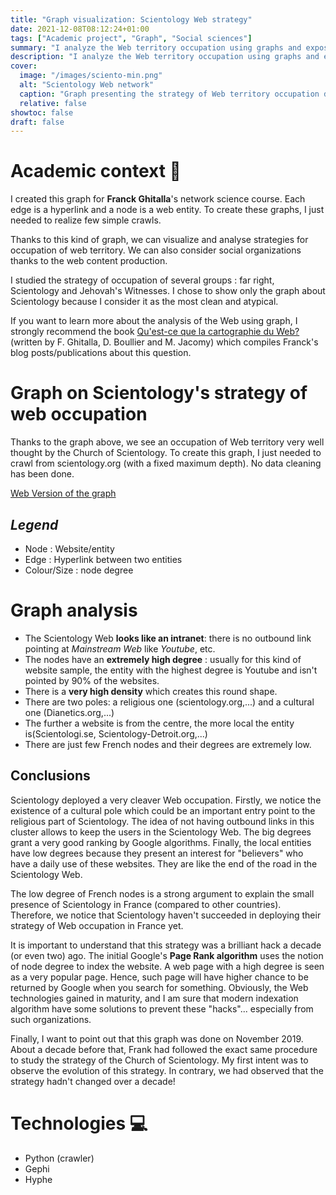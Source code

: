 ```yaml
---
title: "Graph visualization: Scientology Web strategy"
date: 2021-12-08T08:12:24+01:00
tags: ["Academic project", "Graph", "Social sciences"]
summary: "I analyze the Web territory occupation using graphs and expose the very specific strategy deployed by the Church of Scientology to \"hack\" the Page Rank"
description: "I analyze the Web territory occupation using graphs and expose the very specific strategy deployed by the Church of Scientology to \"hack\" the Page Rank"
cover:
  image: "/images/sciento-min.png"
  alt: "Scientology Web network"
  caption: "Graph presenting the strategy of Web territory occupation deployed by the Church of Scientology."
  relative: false
showtoc: false
draft: false
---
```


# Academic context 🏫

I created this graph for **Franck Ghitalla**'s network science course. Each edge is a hyperlink and a node is a web entity. To create these graphs, I just needed to realize few simple crawls.

Thanks to this kind of graph, we can visualize and analyse strategies for occupation of web territory. We can also consider social organizations thanks to the web content production.

I studied the strategy of occupation of several groups : far right, Scientology and Jehovah's Witnesses. I chose to show only the graph about Scientology because I consider it as the most clean and atypical.

If you want to learn more about the analysis of the Web using graph, I strongly recommend the book [Qu'est-ce que la cartographie du Web?](https://books.openedition.org/oep/15358) (written by F. Ghitalla, D. Boullier and M. Jacomy) which compiles Franck's blog posts/publications about this question.

# Graph on Scientology's strategy of web occupation

Thanks to the graph above, we see an occupation of Web territory very well thought by the Church of Scientology. To create this graph, I just needed to crawl from scientology.org (with a fixed maximum depth). No data cleaning has been done.

[Web Version of the graph](/scientology-graph/index.html)

## *Legend*

* Node : Website/entity
* Edge : Hyperlink between two entities
* Colour/Size : node degree

# Graph analysis

* The Scientology Web **looks like an intranet**: there is no outbound link pointing at *Mainstream Web* like *Youtube*, etc.
* The nodes have an **extremely high degree** : usually for this kind of website sample, the entity with the highest degree is Youtube and isn't pointed by 90% of the websites.
* There is a **very high density** which creates this round shape.
* There are two poles: a religious one (scientology.org,...) and a cultural one (Dianetics.org,...)
* The further a website is from the centre, the more local the entity is(Scientologi.se, Scientology-Detroit.org,...)
* There are just few French nodes and their degrees are extremely low.

## Conclusions

Scientology deployed a very cleaver Web occupation. Firstly, we notice the existence of a cultural pole which could be an important entry point to the religious part of Scientology. The idea of not having outbound links in this cluster allows to keep the users in the Scientology Web. The big degrees grant a very good ranking by Google algorithms. Finally, the local entities have low degrees because they present an interest for "believers" who have a daily use of these websites. They are like the end of the road in the Scientology Web.

The low degree of French nodes is a strong argument to explain the small presence of Scientology in France (compared to other countries). Therefore, we notice that Scientology haven't succeeded in deploying their strategy of Web occupation in France yet.

It is important to understand that this strategy was a brilliant hack a decade (or even two) ago. The initial Google's **Page Rank algorithm** uses the notion of node degree to index the website. A web page with a high degree is seen as a very popular page. Hence, such page will have higher chance to be returned by Google when you search for something. Obviously, the Web technologies gained in maturity, and I am sure that modern indexation algorithm have some solutions to prevent these "hacks"... especially from such organizations.

Finally, I want to point out that this graph was done on November 2019. About a decade before that, Frank had followed the exact same procedure to study the strategy of the Church of Scientology. My first intent was to observe the evolution of this strategy. In contrary, we had observed that the strategy hadn't changed over a decade!

# Technologies 💻

* Python (crawler)
* Gephi
* Hyphe
